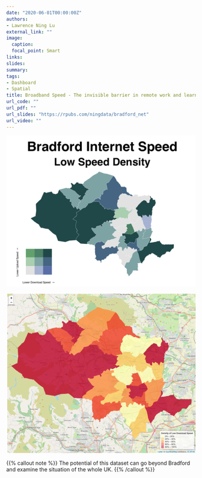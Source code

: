 ```yaml
---
date: "2020-06-01T00:00:00Z"
authors: 
- Lawrence Ning Lu
external_link: ""
image:
  caption: 
  focal_point: Smart
links: 
slides:
summary:
tags:
- Dashboard
- Spatial
title: Broadband Speed - The invisible barrier in remote work and learning in Bradford
url_code: ""
url_pdf: ""
url_slides: "https://rpubs.com/ningdata/bradford_net"
url_video: ""
---
```



![](dens.png)

![](speed_map.png)

{{% callout note %}}
The potential of this dataset can go beyond Bradford and examine the situation of the whole UK.
{{% /callout %}}